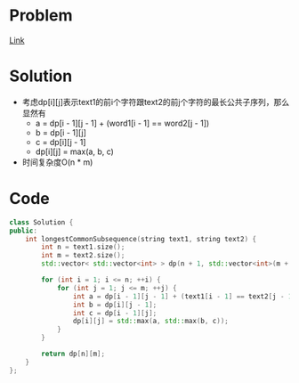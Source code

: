 # Problem
[Link](https://leetcode-cn.com/problems/longest-common-subsequence/)

# Solution

* 考虑dp[i][j]表示text1的前i个字符跟text2的前j个字符的最长公共子序列，那么显然有
    * a = dp[i - 1][j - 1] + (word1[i - 1] == word2[j - 1]) 
    * b = dp[i - 1][j]
    * c = dp[i][j - 1]
    * dp[i][j] = max(a, b, c)
* 时间复杂度O(n * m)

# Code
```cpp
class Solution {
public:
    int longestCommonSubsequence(string text1, string text2) {
        int n = text1.size();
        int m = text2.size();
        std::vector< std::vector<int> > dp(n + 1, std::vector<int>(m + 1, 0));

        for (int i = 1; i <= n; ++i) {
            for (int j = 1; j <= m; ++j) {
                int a = dp[i - 1][j - 1] + (text1[i - 1] == text2[j - 1] ? 1 : 0);
                int b = dp[i][j - 1];
                int c = dp[i - 1][j];
                dp[i][j] = std::max(a, std::max(b, c));
            }
        }

        return dp[n][m];
    }
};
```